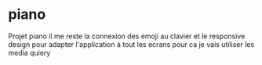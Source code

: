# piano
Projet piano il me reste la connexion des emoji au clavier et le responsive design pour adapter l'application à tout les ecrans pour ca je vais utiliser les media quiery
